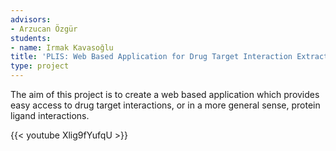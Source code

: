```yaml
---
advisors:
- Arzucan Özgür
students:
- name: Irmak Kavasoğlu
title: 'PLIS: Web Based Application for Drug Target Interaction Extraction'
type: project
---
```


The aim of this project is to create a web based application which provides easy access to drug target interactions, or in a more general sense, protein ligand interactions.


{{< youtube Xlig9fYufqU >}}